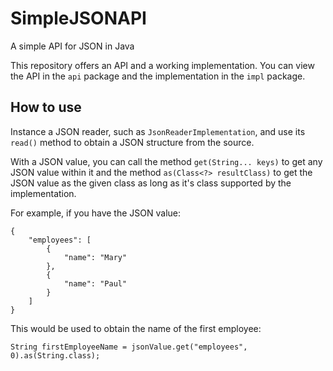# SimpleJSONAPI

A simple API for JSON in Java

This repository offers an API and a working implementation. You can view the API in the `api` package and the implementation in the `impl` package.

## How to use

Instance a JSON reader, such as `JsonReaderImplementation`, and use its `read()` method to obtain a JSON structure from the source.

With a JSON value, you can call the method `get(String... keys)` to get any JSON value within it and the method `as(Class<?> resultClass)` to get the JSON value as the given class as long as it's class supported by the implementation.

For example, if you have the JSON value:

```
{
	"employees": [
		{
			"name": "Mary"
		},
		{
			"name": "Paul"
		}
	]
}
```

This would be used to obtain the name of the first employee:

```
String firstEmployeeName = jsonValue.get("employees", 0).as(String.class);
```

